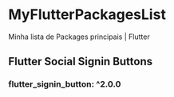 # MyFlutterPackagesList
Minha lista de Packages principais | Flutter

## Flutter Social Signin Buttons
### flutter_signin_button: ^2.0.0
